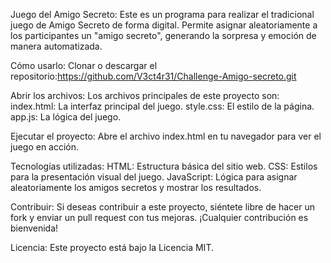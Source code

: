 Juego del Amigo Secreto:
Este es un programa para realizar el tradicional juego de Amigo Secreto de forma digital. Permite asignar aleatoriamente a los participantes un "amigo secreto", generando la sorpresa y emoción de manera automatizada.

Cómo usarlo:
Clonar o descargar el repositorio:https://github.com/V3ct4r31/Challenge-Amigo-secreto.git

Abrir los archivos:
Los archivos principales de este proyecto son:
index.html: La interfaz principal del juego.
style.css: El estilo de la página.
app.js: La lógica del juego.

Ejecutar el proyecto:
Abre el archivo index.html en tu navegador para ver el juego en acción.

Tecnologías utilizadas:
HTML: Estructura básica del sitio web.
CSS: Estilos para la presentación visual del juego.
JavaScript: Lógica para asignar aleatoriamente los amigos secretos y mostrar los resultados.

Contribuir:
Si deseas contribuir a este proyecto, siéntete libre de hacer un fork y enviar un pull request con tus mejoras. ¡Cualquier contribución es bienvenida!

Licencia:
Este proyecto está bajo la Licencia MIT. 
